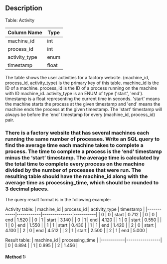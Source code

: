 ## Description

Table: Activity

| Column Name   | Type  |
| ------------- | ----- |
| machine_id    | int   |
| process_id    | int   |
| activity_type | enum  |
| timestamp     | float |

The table shows the user activities for a factory website.
(machine_id, process_id, activity_type) is the primary key of this table.
machine_id is the ID of a machine.
process_id is the ID of a process running on the machine with ID machine_id.
activity_type is an ENUM of type ('start', 'end').
timestamp is a float representing the current time in seconds.
'start' means the machine starts the process at the given timestamp and 'end' means the machine ends the process at the given timestamp.
The 'start' timestamp will always be before the 'end' timestamp for every (machine_id, process_id) pair.

### There is a factory website that has several machines each running the same number of processes. Write an SQL query to find the average time each machine takes to complete a process. The time to complete a process is the ‘end’ timestamp minus the ‘start’ timestamp. The average time is calculated by the total time to complete every process on the machine divided by the number of processes that were run. The resulting table should have the machine_id along with the average time as processing_time, which should be rounded to 3 decimal places.

The query result format is in the following example:

Activity table:
| machine_id | process_id | activity_type | timestamp |
|------------|------------|---------------|-----------|
| 0 | 0 | start | 0.712 |
| 0 | 0 | end | 1.520 |
| 0 | 1 | start | 3.140 |
| 0 | 1 | end | 4.120 |
| 1 | 0 | start | 0.550 |
| 1 | 0 | end | 1.550 |
| 1 | 1 | start | 0.430 |
| 1 | 1 | end | 1.420 |
| 2 | 0 | start | 4.100 |
| 2 | 0 | end | 4.512 |
| 2 | 1 | start | 2.500 |
| 2 | 1 | end | 5.000 |

Result table:
| machine_id | processing_time |
|------------|-----------------|
| 0 | 0.894 |
| 1 | 0.995 |
| 2 | 1.456 |

#### Method 1:

```sql

```
